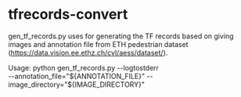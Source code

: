 # tfrecords-convert
gen_tf_records.py uses for generating the TF records based on giving images and annotation file from ETH pedestrian dataset (https://data.vision.ee.ethz.ch/cvl/aess/dataset/).

Usage:
    python gen_tf_records.py --logtostderr \
    --annotation_file="${ANNOTATION_FILE}"
    --image_directory="${IMAGE_DIRECTORY}"
